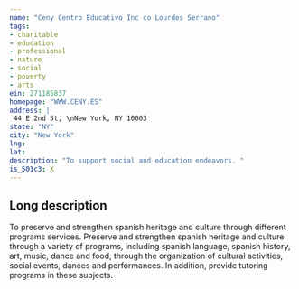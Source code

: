 ```yaml
---
name: "Ceny Centro Educativo Inc co Lourdes Serrano"
tags:
- charitable
- education
- professional
- nature
- social
- poverty
- arts
ein: 271185837
homepage: "WWW.CENY.ES"
address: |
 44 E 2nd St, \nNew York, NY 10003
state: "NY"
city: "New York"
lng: 
lat: 
description: "To support social and education endeavors. "
is_501c3: X
---
```


## Long description

To preserve and strengthen spanish heritage and culture through different programs services. Preserve and strengthen spanish heritage and culture through a variety of programs, including spanish language, spanish history, art, music, dance and food, through the organization of cultural activities, social events, dances and performances. In addition, provide tutoring programs in these subjects. 
